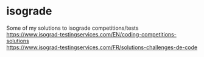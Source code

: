 # isograde
Some of my solutions to isograde competitions/tests  
https://www.isograd-testingservices.com/EN/coding-competitions-solutions  
https://www.isograd-testingservices.com/FR/solutions-challenges-de-code
